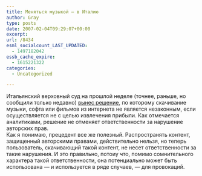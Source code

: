 ```yaml
---
title: Меняться музыкой — в Италию
author: Gray
type: posts
date: 2007-02-04T09:29:07+00:00
excerpt:
url: /8434
esml_socialcount_LAST_UPDATED:
  - 1497182042
essb_cache_expire:
  - 1615221322
categories:
  - Uncategorized

---
```








Итальянский верховный суд на прошлой неделе (точнее, раньше, но сообщили только недавно) <a href="http://www.pittsburghpostgazette.com/pg/07026/756542-96.stm" target="_blank">вынес решение</a>, по которому скачивание музыки, софта или фильмов из интернета не является незаконным, если осуществляется не с целью извлечения прибыли. Как отмечается аналитиками, решение не отменяет ответственности за нарушение авторских прав.  
Как я понимаю, прецедент все же полезный. Распространять контент, защищенный авторскими правами, действительно нельзя, но теперь пользователь, скачивающий такой контент, не несет ответственности за такие нарушения. И это правильно, потоиу что, помимо сомнительного характера такой ответственности, она потенциально может быть использована &#8212; и используется в ряде случаев, &#8212; для провокаций.